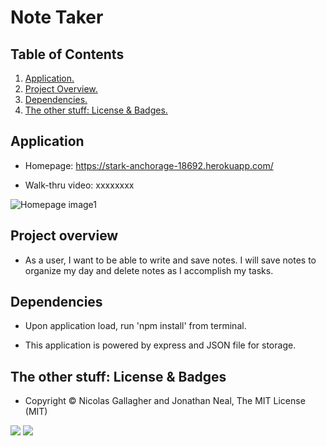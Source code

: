 # Note Taker

## Table of Contents
1. [ Application. ](#application)
2. [ Project Overview. ](#overview)
3. [ Dependencies. ](#depend)
4. [ The other stuff: License & Badges. ](#streetcred)


<a name="application"></a>
## Application

* Homepage: https://stark-anchorage-18692.herokuapp.com/

* Walk-thru video: xxxxxxxx

![Homepage image1](xxxxxxxxxxxxxxxx)

<a name="overview"></a>
## Project overview

* As a user, I want to be able to write and save notes. I will save notes to organize my day and delete notes as I accomplish my tasks.

<a name="depend"></a>
## Dependencies

* Upon application load, run 'npm install' from terminal.

* This application is powered by express and JSON file for storage.

<a name="streetcred"></a>
## The other stuff: License & Badges

* Copyright © Nicolas Gallagher and Jonathan Neal, The MIT License (MIT)

<img src="https://img.shields.io/badge/node_JS%20-%231572B6.svg?&style=for-the-badge&logo=nodeJS3&logoColor=white"/>

<img src="https://img.shields.io/badge/html5%20-%23E34F26.svg?&style=for-the-badge&logo=html5&logoColor=white"/>


